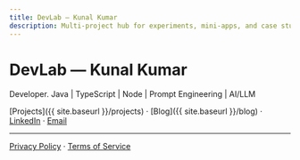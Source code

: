 ```yaml
---
title: DevLab — Kunal Kumar
description: Multi-project hub for experiments, mini-apps, and case studies.
---
```


# DevLab — Kunal Kumar
Developer. Java | TypeScript | Node | Prompt Engineering | AI/LLM

[Projects]({{ site.baseurl }}/projects) · [Blog]({{ site.baseurl }}/blog) · [LinkedIn](https://www.linkedin.com/in/yourhandle/) · [Email](mailto:hello@yourdomain)

<hr />
<p>
  <a href="{{ site.baseurl }}/privacy">Privacy Policy</a> ·
  <a href="{{ site.baseurl }}/terms">Terms of Service</a>
</p>
